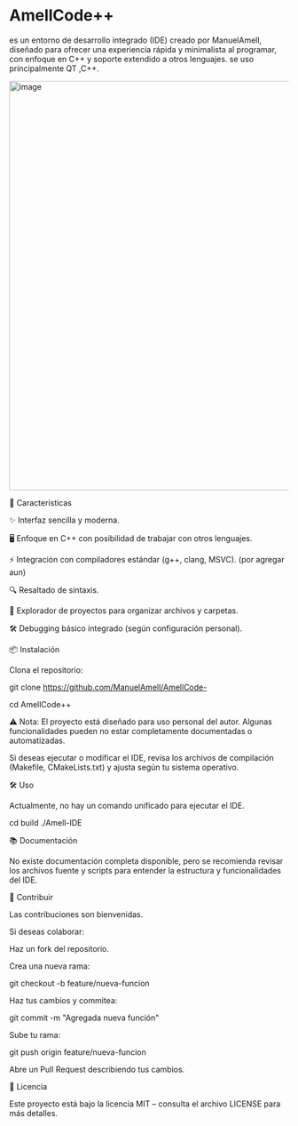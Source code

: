 # AmellCode++

es un entorno de desarrollo integrado (IDE) creado por ManuelAmell, diseñado para ofrecer una experiencia rápida y minimalista al programar, con enfoque en C++ y soporte extendido a otros lenguajes.
se uso principalmente QT ,C++.

<img width="1110" height="737" alt="image" src="https://github.com/user-attachments/assets/f6bea6a7-c23b-4582-a35e-dec770e4b261" />


🚀 Características

✨ Interfaz sencilla y moderna.

🖥️ Enfoque en C++ con posibilidad de trabajar con otros lenguajes.

⚡ Integración con compiladores estándar (g++, clang, MSVC).   (por agregar aun) 

🔍 Resaltado de sintaxis.

📂 Explorador de proyectos para organizar archivos y carpetas.

🛠️ Debugging básico integrado (según configuración personal).

📦 Instalación

Clona el repositorio:

git clone https://github.com/ManuelAmell/AmellCode-

cd AmellCode++


⚠️ Nota: El proyecto está diseñado para uso personal del autor. Algunas funcionalidades pueden no estar completamente documentadas o automatizadas.

Si deseas ejecutar o modificar el IDE, revisa los archivos de compilación (Makefile, CMakeLists.txt) y ajusta según tu sistema operativo.

🛠️ Uso

Actualmente, no hay un comando unificado para ejecutar el IDE.

cd build 
./Amell-IDE



📚 Documentación

No existe documentación completa disponible, pero se recomienda revisar los archivos fuente y scripts para entender la estructura y funcionalidades del IDE.

🤝 Contribuir

Las contribuciones son bienvenidas.

Si deseas colaborar:

Haz un fork del repositorio.

Crea una nueva rama:

git checkout -b feature/nueva-funcion


Haz tus cambios y commitea:

git commit -m "Agregada nueva función"


Sube tu rama:

git push origin feature/nueva-funcion


Abre un Pull Request describiendo tus cambios.

📄 Licencia

Este proyecto está bajo la licencia MIT – consulta el archivo LICENSE para más detalles.

